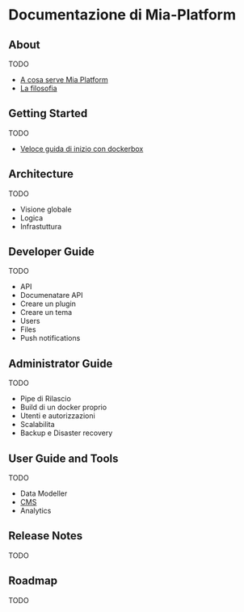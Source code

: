 # Documentazione di Mia-Platform

## About
TODO
- [A cosa serve Mia Platform](about/README.md)
- [La filosofia](about/README.md)

## Getting Started
TODO
- [Veloce guida di inizio con dockerbox](getting_started/README.md)


## Architecture
TODO
- Visione globale
- Logica
- Infrastuttura

## Developer Guide
TODO
- API
- Documenatare API
- Creare un plugin
- Creare un tema
- Users
- Files
- Push notifications

## Administrator Guide
TODO
- Pipe di Rilascio
- Build di un docker proprio
- Utenti e autorizzazioni
- Scalabilita
- Backup e Disaster recovery

## User Guide and Tools
TODO
- Data Modeller
- [CMS](user_guide_and_tools/cms/README.md)
- Analytics

## Release Notes
TODO

## Roadmap
TODO
